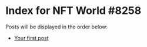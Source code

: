 # Index for NFT World #8258
Posts will be displayed in the order below:

- [Your first post](./001-first.md)

